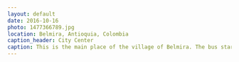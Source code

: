 ```yaml
---
layout: default
date: 2016-10-16
photo: 1477366789.jpg
location: Belmira, Antioquia, Colombia
caption_header: City Center
caption: This is the main place of the village of Belmira. The bus starts from there to go to Medellin. We ate a Bandeja Paisa there only for 3€, and it was so good!
---
```

